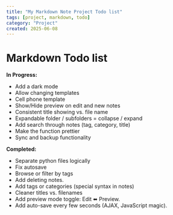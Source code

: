 ```yaml
---
title: "My Markdown Note Project Todo list"
tags: [project, markdown, todo]
category: "Project"
created: 2025-06-08
---
```


# Markdown Todo list

**In Progress:**
- Add a dark mode
- Allow changing templates
- Cell phone template
- Show/Hide preview on edit and new notes
- Consistent title showing vs. file name
- Expandable folder / subfolders = collapse / expand
- Add search through notes (tag, category, title)
- Make the function prettier
- Sync and backup functionality


**Completed:**
- Separate python files logically
- Fix autosave
- Browse or filter by tags
- Add deleting notes.
- Add tags or categories (special syntax in notes)
- Cleaner titles vs. filenames
- Add preview mode toggle: Edit ⬌ Preview.
- Add auto-save every few seconds (AJAX, JavaScript magic).
